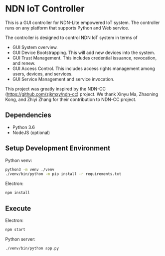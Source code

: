 NDN IoT Controller
==================

This is a GUI controller for NDN-Lite empowered IoT system.
The controller runs on any platform that supports Python and Web service.

The controller is designed to control NDN IoT system in terms of
* GUI System overview.
* GUI Device Bootstrapping. This will add new devices into the system.
* GUI Trust Management. This includes credential issuance, revocation, and renew.
* GUI Access Control. This includes access rights management among users, devices, and services.
* GUI Service Management and service invocation.

This project was greatly inspired by the NDN-CC (https://github.com/zjkmxy/ndn-cc) project.
We thank Xinyu Ma, Zhaoning Kong, and Zhiyi Zhang for their contribution to NDN-CC project.

## Dependencies

- Python 3.6
- NodeJS (optional)

## Setup Development Environment

Python venv:
```bash
python3 -m venv ./venv
./venv/bin/python -m pip install -r requirements.txt
```

Electron:
```bash
npm install
```

## Execute

Electron:
```bash
npm start
```

Python server:
```bash
./venv/bin/python app.py
```